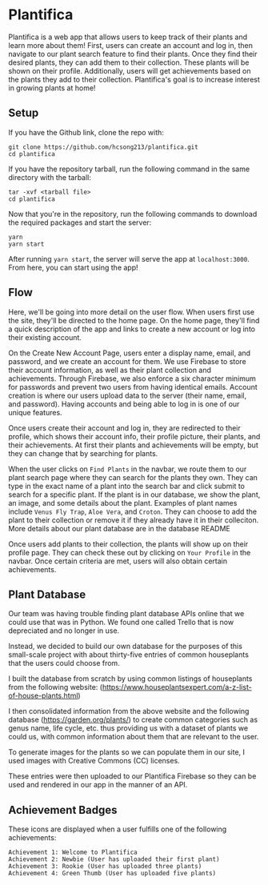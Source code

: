 # Plantifica

Plantifica is a web app that allows users to keep track of their plants and learn more about them! First, users can create an account and log in, then navigate to our plant search feature to find their plants. Once they find their desired plants, they can add them to their collection. These plants will be shown on their profile. Additionally, users will get achievements based on the plants they add to their collection. Plantifica's goal is to increase interest in growing plants at home!

## Setup

If you have the Github link, clone the repo with:

    git clone https://github.com/hcsong213/plantifica.git
    cd plantifica

If you have the repository tarball, run the following command in the same directory with the tarball:

    tar -xvf <tarball file>
    cd plantifica

Now that you're in the repository, run the following commands to download the required packages and start the server:

    yarn
    yarn start

After running `yarn start`, the server will serve the app at `localhost:3000`. From here, you can start using the app!

## Flow

Here, we'll be going into more detail on the user flow. When users first use the site, they'll be directed to the home page. On the home page, they'll find a quick description of the app and links to create a new account or log into their existing account. 

On the Create New Account Page, users enter a display name, email, and password, and we create an account for them. We use Firebase to store their account information, as well as their plant collection and achievements. Through Firebase, we also enforce a six character minimum for passwords and prevent two users from having identical emails. Account creation is where our users upload data to the server (their name, email, and password). Having accounts and being able to log in is one of our unique features. 

Once users create their account and log in, they are redirected to their profile, which shows their account info, their profile picture, their plants, and their achievements. At first their plants and achievements will be empty, but they can change that by searching for plants.

When the user clicks on `Find Plants` in the navbar, we route them to our plant search page where they can search for the plants they own. They can type in the exact name of a plant into the search bar and click submit to search for a specific plant. If the plant is in our database, we show the plant, an image, and some details about the plant. Examples of plant names include `Venus Fly Trap`, `Aloe Vera`, and `Croton`.  They can choose to add the plant to their collection or remove it if they already have it in their colleciton. More details about our plant database are in the database README

Once users add plants to their collection, the plants will show up on their profile page. They can check these out by clicking on `Your Profile` in the navbar. Once certain criteria are met, users will also obtain certain achievements.

## Plant Database

Our team was having trouble finding plant database APIs online that we could use that was in Python.
We found one called Trello that is now depreciated and no longer in use.

Instead, we decided to build our own database for the purposes of this small-scale project with about thirty-five entries of common houseplants
that the users could choose from.

I built the database from scratch by using common listings of houseplants from the following website:
(https://www.houseplantsexpert.com/a-z-list-of-house-plants.html)

I then consolidated information from the above website and the following database (https://garden.org/plants/) to create
common categories such as genus name, life cycle, etc. thus providing us with a dataset of plants we could us, with common information about them
that are relevant to the user.

To generate images for the plants so we can populate them in our site, I used images with Creative Commons (CC) licenses.

These entries were then uploaded to our Plantifica Firebase so they can be used and rendered in our app in the manner of an API.

## Achievement Badges

These icons are displayed when a user fulfills one of the following achievements:

    Achievement 1: Welcome to Plantifica
    Achievement 2: Newbie (User has uploaded their first plant)
    Achievement 3: Rookie (User has uploaded three plants)
    Achievement 4: Green Thumb (User has uploaded five plants)
